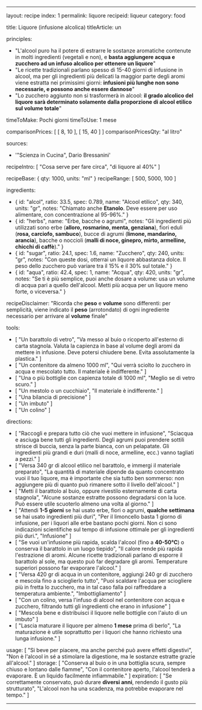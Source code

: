 ---

layout: recipe
index: 1
permalink: liquore
recipeid: liqueur
category: food

title: Liquore (infusione alcolica)
titleArticle: un

principles:
  - "L'alcool puro ha il potere di estrarre le sostanze aromatiche contenute in molti ingredienti (vegetali e non), e <strong>basta aggiungere acqua e zucchero ad un infuso alcolico per ottenere un liquore</strong>"
  - "Le ricette tradizionali parlano spesso di 15-40 giorni di infusione in alcool, ma per gli ingredienti più delicati la maggior parte degli aromi viene estratta nei primissimi giorni: <strong>infusioni più lunghe non sono necessarie, e possono anche essere dannose</strong>"
  - "Lo zucchero aggiunto non si trasformerà in alcool: <strong>il grado alcolico del liquore sarà determinato solamente dalla proporzione di alcool etilico sul volume totale</strong>"

timeToMake: Pochi giorni
timeToUse: 1 mese

comparisonPrices: [ [ 8, 10 ], [ 15, 40 ] ]
comparisonPricesQty: "al litro"

sources:
  - '"Scienza in Cucina", Dario Bressanini'

recipeIntro: [ "Cosa serve per fare circa", "di liquore al 40%" ]

recipeBase: { qty: 1000, units: "ml" }
recipeRange: [ 500, 5000, 100 ]

ingredients:
  - { id: "alcol",
      ratio: 33.5,
      spec: 0.789,
      name: "Alcool etilico",
      qty: 340,
      units: "gr",
      notes: "Chiamato anche <strong>Etanolo</strong>. Deve essere per uso alimentare, con concentrazione al 95-96%." }
  - { id: "herbs",
      name: "Erbe, bacche o agrumi",
      notes: "Gli ingredienti più utilizzati sono erbe (<strong>alloro, rosmarino, menta, genziana</strong>), fiori eduli (<strong>rosa, carciofo, sambuco</strong>), bucce di agrumi (<strong>limone, mandarino, arancia</strong>), bacche o noccioli (<strong>malli di noce, ginepro, mirto, armelline, chicchi di caffè</strong>)." }
  - { id: "sugar",
      ratio: 24.1,
      spec: 1.6,
      name: "Zucchero",
      qty: 240,
      units: "gr",
      notes: "Con queste dosi, otterrai un liquore abbastanza dolce. Il peso dello zucchero può variare tra il 15% e il 30% sul totale." }
  - { id: "aqua",
      ratio: 42.4,
      spec: 1,
      name: "Acqua",
      qty: 420,
      units: "gr",
      notes: "Se ti è più semplice, puoi anche dosare a volume: usa un volume di acqua pari a quello dell'alcool. Metti più acqua per un liquore meno forte, o viceversa." }

recipeDisclaimer: "Ricorda che <strong>peso</strong> e <strong>volume</strong> sono differenti: per semplicità, viene indicato il <strong>peso</strong> (arrotondato) di ogni ingrediente necessario per arrivare al <strong>volume</strong> finale"

tools:
  - [ "Un barattolo di vetro", "Va messo al buio o ricoperto all'esterno di carta stagnola. Valuta la capienza in base al volume degli aromi da mettere in infusione. Deve potersi chiudere bene. Evita assolutamente la plastica." ]
  - [ "Un contenitore da almeno <span class='qtyspan'><span data-qty='volume.base' data-prec='1'>1000</span> ml</span>", "Qui verrà sciolto lo zucchero in acqua e mescolato tutto. Il materiale è indifferente." ]
  - [ "Una o più bottiglie con capienza totale di <span class='qtyspan'><span data-qty='volume.base'>1000</span> ml</span>", "Meglio se di vetro scuro." ]
  - [ "Un mestolo o un cucchiaio", "Il materiale è indifferente." ]
  - [ "Una bilancia di precisione" ]
  - [ "Un imbuto" ]
  - [ "Un colino" ]

directions:
  - [ "Raccogli e prepara tutto ciò che vuoi mettere in infusione", "Sciacqua e asciuga bene tutti gli ingredienti. Degli agrumi puoi prendere sottili strisce di buccia, senza la parte bianca, con un pelapatate. Gli ingredienti più grandi e duri (malli di noce, armelline, ecc.) vanno tagliati a pezzi." ]
  - [ "Versa <span class='qtyspan'><span data-qty='alcol'>340</span> gr</span> di alcool etilico nel barattolo, e immergi il materiale preparato", "La quantità di materiale dipende da quanto concentrato vuoi il tuo liquore, ma è importante che sia tutto ben sommerso: non aggiungere più di quanto può rimanere sotto il livello dell'alcool." ]
  - [ "Metti il barattolo al buio, oppure rivestilo esternamente di carta stagnola", "Alcune sostanze estratte possono degradarsi con la luce. Può essere utile scuoterlo almeno una volta al giorno." ]
  - [ "Attendi <strong>1-5 giorni</strong> se hai usato erbe, fiori o agrumi, <strong>qualche settimana</strong> se hai usato ingredienti più duri", "Per il limoncello basta 1 giorno di infusione, per i liquori alle erbe bastano pochi giorni. Non ci sono indicazioni scientifiche sul tempo di infusione ottimale per gli ingredienti più duri.", "Infusione" ]
  - [ "Se vuoi un'infusione più rapida, scalda l'alcool (fino a <strong>40-50°C</strong>) o conserva il barattolo in un luogo tiepido", "Il calore rende più rapida l'estrazione di aromi. Alcune ricette tradizionali parlano di esporre il barattolo al sole, ma questo può far degradare gli aromi. Temperature superiori possono far evaporare l'alcool." ]
  - [ "Versa <span class='qtyspan'><span data-qty='aqua'>420</span> gr</span> di acqua in un contenitore, aggiungi <span class='qtyspan'><span data-qty='sugar'>240</span> gr</span> di zucchero e mescola fino a scioglierlo tutto", "Puoi scaldare l'acqua per sciogliere più in fretta lo zucchero, ma in tal caso falla poi raffreddare a temperatura ambiente.", "Imbottigliamento" ]
  - [ "Con un colino, versa l'infuso di alcool nel contenitore con acqua e zucchero, filtrando tutti gli ingredienti che erano in infusione" ]
  - [ "Mescola bene e distribuisci il liquore nelle bottiglie con l'aiuto di un imbuto" ]
  - [ "Lascia maturare il liquore per almeno <strong>1 mese</strong> prima di berlo", "La maturazione è utile soprattutto per i liquori che hanno richiesto una lunga infusione." ]

usage: [ "Si beve per piacere, ma anche perché può avere effetti digestivi", "Non è l'alcool in sé a stimolare la digestione, ma le sostanze estratte grazie all'alcool." ]
storage: [ "Conserva al buio o in una bottiglia scura, sempre chiuso e lontano dalle fiamme", "Con il contenitore aperto, l'alcool tenderà a evaporare. È un liquido facilmente infiammabile." ]
expiration: [ "Se correttamente conservato, può durare <strong>diversi anni</strong>, rendendo il gusto più strutturato", "L'alcool non ha una scadenza, ma potrebbe evaporare nel tempo." ]

---